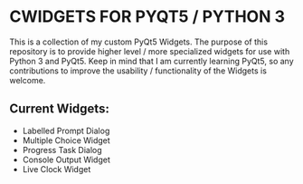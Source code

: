 # CWIDGETS FOR PYQT5 / PYTHON 3

This is a collection of my custom PyQt5 Widgets. The purpose of this repository is to provide higher level / more specialized widgets for use with Python 3 and PyQt5. Keep in mind that I am currently learning PyQt5, so any contributions to improve the usability / functionality of the Widgets is welcome.

## Current Widgets:
  * Labelled Prompt Dialog
  * Multiple Choice Widget
  * Progress Task Dialog
  * Console Output Widget
  * Live Clock Widget
